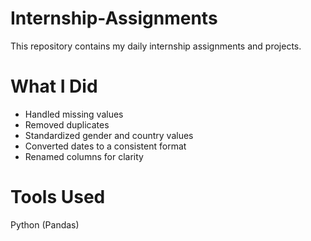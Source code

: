 # Internship-Assignments
This repository contains my daily internship assignments and projects.

# What I Did
- Handled missing values
- Removed duplicates
- Standardized gender and country values
- Converted dates to a consistent format
- Renamed columns for clarity

# Tools Used
Python (Pandas)

